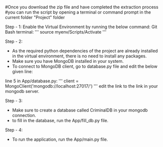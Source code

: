 #Once you download the zip file and have completed the extraction process
#you can run the script by opening a terminal or command prompt in the current folder "Project" folder

Step - 1:
Enable the Virtual Environment by running the below command:
Git Bash terminal:
'''
    source myenv/Scripts/Activate
'''

Step - 2:
- As the required python dependencies of the project are already installed in the virtual environment, there is no need to install any packages.
- Make sure you have MongoDB installed in your system.
- To connect to MongoDB client, go to database.py file and edit the below given line:

line 5 in App/database.py:
'''
client = MongoClient('mongodb://localhost:27017/')
'''
edit the link to the link in your mongodb server.

Step - 3:
- Make sure to create a database called CriminalDB in your mongodb connection.
- to fill in the database, run the App/fill_db.py file.

Step - 4:
- To run the application, run the App/main.py file.
